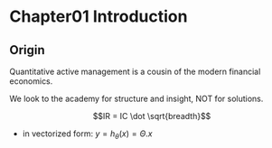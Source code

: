 # Chapter01 Introduction

## Origin

Quantitative active management is a cousin of the modern financial economics.

We look to the academy for structure and insight, NOT for solutions.

$$IR = IC \dot \sqrt{breadth}$$

* in vectorized form: $y = h_\theta(x) = \Theta.x$
